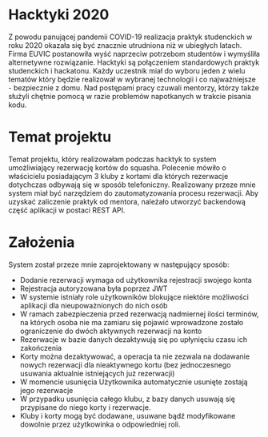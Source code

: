 # Hacktyki 2020
Z powodu panującej pandemii COVID-19 realizacja praktyk studenckich w roku 2020 okazała się być znacznie utrudniona niż w ubiegłych latach. Firma EUVIC postanowiła wyść naprzeciw potrzebom studentów i wymyśliła alternetywne rozwiązanie.
Hacktyki są połączeniem standardowych praktyk studenckich i hackatonu. Każdy uczestnik miał do wyboru jeden z wielu tematów który będzie realizował w wybranej technologii i co najważniejsze - bezpiecznie z domu. Nad postępami pracy czuwali mentorzy, którzy także służyli chętnie pomocą w razie problemów napotkanych w trakcie pisania kodu.

# Temat projektu
Temat projektu, który realizowałam podczas hacktyk to system umożliwiający rezerwację kortów do squasha. Polecenie mówiło o właścicielu posiadającym 3 kluby z kortami dla których rezerwacje dotychczas odbywają się w sposób telefoniczny. 
Realizowany przeze mnie system miał być narzędziem do zautomatyzowania procesu rezerwacji. Aby uzyskać zaliczenie praktyk od mentora, należało utworzyć backendową część aplikacji w postaci REST API.

# Założenia 
System został przeze mnie zaprojektowany w następujący sposób:
- Dodanie rezerwacji wymaga od użytkownika rejestracji swojego konta
- Rejestracja autoryzowana była poprzez JWT
- W systemie istniały role użytkowników blokujące niektóre możliwości aplikacji dla nieupoważnionych do nich osób
- W ramach zabezpieczenia przed rezerwacją nadmiernej ilości terminów, na których osoba nie ma zamiaru się pojawić wprowadzone zostało ograniczenie do dwóch aktywnych rezerwacji na konto
- Rezerwacje w bazie danych dezaktywują się po upłynięciu czasu ich zakończenia
- Korty można dezaktywować, a operacja ta nie zezwala na dodawanie nowych rezerwacji dla nieaktywnego kortu (bez jednoczesnego usuwania aktualnie istniejących już rezerwacji)
- W momencie usunięcia Użytkownika automatycznie usunięte zostają jego rezerwacje 
- W przypadku usunięcia całego klubu, z bazy danych usuwają się przypisane do niego korty i rezerwacje.
- Kluby i korty mogą być dodawane, usuwane bądź modyfikowane dowolnie przez użytkowinka o odpowiedniej roli.
